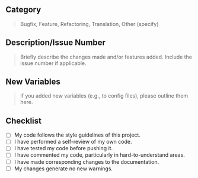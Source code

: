## Category
> Bugfix, Feature, Refactoring, Translation, Other (specify)

## Description/Issue Number
> Briefly describe the changes made and/or features added. Include the issue number if applicable.

## New Variables
> If you added new variables (e.g., to config files), please outline them here.

## Checklist
- [ ] My code follows the style guidelines of this project.
- [ ] I have performed a self-review of my own code.
- [ ] I have tested my code before pushing it.
- [ ] I have commented my code, particularly in hard-to-understand areas.
- [ ] I have made corresponding changes to the documentation.
- [ ] My changes generate no new warnings.
